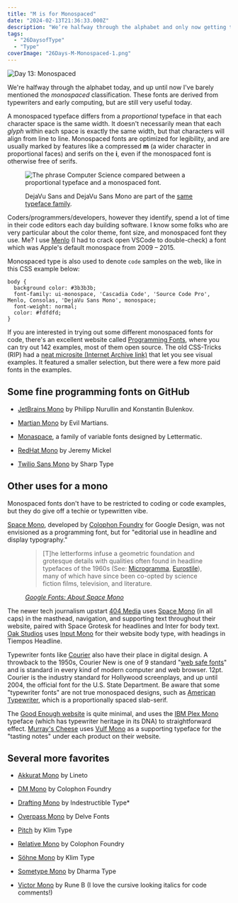 ```yaml
---
title: "M is for Monospaced"
date: "2024-02-13T21:36:33.000Z"
description: "We’re halfway through the alphabet and only now getting to coding fonts."
tags: 
  - "26DaysofType"
  - "Type"
coverImage: "26Days-M-Monospaced-1.png"
---
```


![Day 13: Monospaced](/img/post-images/26Days-M-Monospaced-1-1024x576.png)

We're halfway through the alphabet today, and up until now I've barely mentioned the _monospaced_ classification. These fonts are derived from typewriters and early computing, but are still very useful today.

A monospaced typeface differs from a _proportional_ typeface in that each character space is the same width. It doesn't necessarily mean that each _glyph_ within each space is exactly the same width, but that characters will align from line to line. Monospaced fonts are optimized for legibility, and are usually marked by features like a compressed **m** (a wider character in proportional faces) and serifs on the **i**, even if the monospaced font is otherwise free of serifs.

<figure>

![The phrase Computer Science compared between a proportional typeface and a monospaced font.](/img/post-images/26Days-M-Monospaced-vs-Proportional-1-1024x576.png)

<figcaption>

DejaVu Sans and DejaVu Sans Mono are part of the [same typeface family](https://dejavu-fonts.github.io/).

</figcaption>

</figure>

Coders/programmers/developers, however they identify, spend a lot of time in their code editors each day building software. I know some folks who are very particular about the color theme, font size, and monospaced font they use. Me? I use [Menlo](https://en.wikipedia.org/wiki/Menlo_(typeface)) (I had to crack open VSCode to double-check) a font which was Apple's default monospace from 2009 – 2015.

Monospaced type is also used to denote `code` samples on the web, like in this CSS example below:

```
body {
  background color: #3b3b3b;
  font-family: ui-monospace, 'Cascadia Code', 'Source Code Pro', Menlo, Consolas, 'DejaVu Sans Mono', monospace;
  font-weight: normal;
  color: #fdfdfd;
}
```

If you are interested in trying out some different monospaced fonts for code, there's an excellent website called [Programming Fonts](https://www.programmingfonts.org/), where you can try out 142 examples, most of them open source. The old CSS-Tricks (RIP) had a [neat microsite (Internet Archive link)](https://web.archive.org/web/20210613024224/https://coding-fonts.css-tricks.com/) that let you see visual examples. It featured a smaller selection, but there were a few more paid fonts in the examples.

## Some fine programming fonts on GitHub

- [JetBrains Mono](https://github.com/JetBrains/JetBrainsMono/) by Philipp Nurullin and Konstantin Bulenkov.

- [Martian Mono](https://github.com/evilmartians/mono) by Evil Martians.

- [Monaspace](https://github.com/githubnext/monaspace), a family of variable fonts designed by Lettermatic.

- [RedHat Mono](https://github.com/RedHatOfficial/RedHatFont) by Jeremy Mickel

- [Twilio Sans Mono](https://github.com/twilio/twilio-sans-mono) by Sharp Type

## Other uses for a mono

Monospaced fonts don't have to be restricted to coding or code examples, but they do give off a techie or typewritten vibe.

[Space Mono](https://fonts.google.com/specimen/Space+Mono/about), developed by [Colophon Foundry](https://www.colophon-foundry.org/) for Google Design, was not envisioned as a programming font, but for "editorial use in headline and display typography."

<figure>
 <blockquote>
  <p>[T]he letterforms infuse a geometric foundation and grotesque details with qualities often found in headline typefaces of the 1960s (See: <a href="https://en.wikipedia.org/wiki/Microgramma_(typeface)">Microgramma</a>, <a href="https://en.wikipedia.org/wiki/Eurostile">Eurostile</a>), many of which have since been co-opted by science fiction films, television, and literature.</p>
 </blockquote>
 <figcaption><cite><a href="https://fonts.google.com/specimen/Space+Mono/about">Google Fonts: About Space Mono</a></cite></figcaption>
</figure>

The newer tech journalism upstart [404 Media](https://www.404media.co/) uses [Space Mono](https://fonts.google.com/specimen/Space+Mono) (in all caps) in the masthead, navigation, and supporting text throughout their website, paired with Space Grotesk for headlines and Inter for body text. [Oak Studios](https://oak.is/) uses [Input Mono](https://input.djr.com/) for their website body type, with headings in Tiempos Headline.

Typewriter fonts like [Courier](https://en.wikipedia.org/wiki/Courier_(typeface)) also have their place in digital design. A throwback to the 1950s, Courier New is one of 9 standard "[web safe fonts](https://fonts.google.com/knowledge/glossary/system_font_web_safe_font)" and is standard in every kind of modern computer and web browser. 12pt. Courier is the industry standard for Hollywood screenplays, and up until 2004, the official font for the U.S. State Department. Be aware that some "typewriter fonts" are not true monospaced designs, such as [American Typewriter](https://en.wikipedia.org/wiki/American_Typewriter), which is a proportionally spaced slab-serif.

The [Good Enough website](https://goodenough.us/) is quite minimal, and uses the [IBM Plex Mono](https://fonts.google.com/specimen/IBM+Plex+Mono) typeface (which has typewriter heritage in its DNA) to straightforward effect. [Murray's Cheese](https://www.murrayscheese.com/) uses [Vulf Mono](https://ohnotype.co/fonts/vulf) as a supporting typeface for the "tasting notes" under each product on their website.

## Several more favorites

- [Akkurat Mono](https://lineto.com/typefaces/akkurat-mono) by Lineto

- [DM Mono](https://fonts.google.com/specimen/DM+Mono) by Colophon Foundry

- [Drafting Mono](https://indestructibletype.com/Drafting/) by Indestructible Type\*

- [Overpass Mono](https://fonts.google.com/specimen/Overpass+Mono) by Delve Fonts

- [Pitch](https://klim.co.nz/retail-fonts/pitch/) by Klim Type

- [Relative Mono](https://www.colophon-foundry.org/typefaces/relative-mono/opentype) by Colophon Foundry

- [Söhne Mono](https://klim.co.nz/retail-fonts/soehne-mono/) by Klim Type

- [Sometype Mono](https://monospacedfont.com/) by Dharma Type

- [Victor Mono](https://rubjo.github.io/victor-mono/) by Rune B (I love the cursive looking italics for code comments!)
